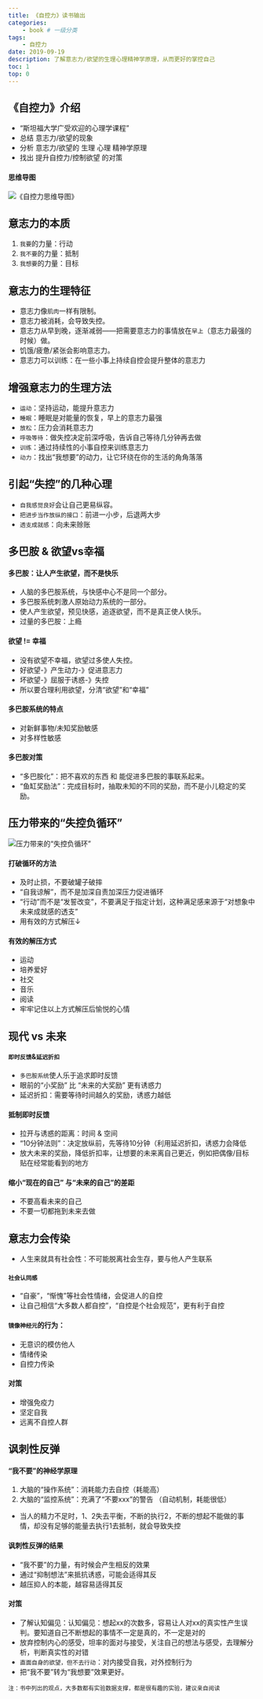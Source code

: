 ```yaml
---
title: 《自控力》读书输出
categories:
    - book # 一级分类
tags:
    - 自控力
date: 2019-09-19
description: 了解意志力/欲望的生理心理精神学原理，从而更好的掌控自己
toc: 1
top: 0
---
```


## 《自控力》介绍
- “斯坦福大学广受欢迎的心理学课程”
- 总结 意志力/欲望的现象
- 分析 意志力/欲望的 生理 心理 精神学原理
- 找出 提升自控力/控制欲望 的对策

#### 思维导图
![《自控力思维导图》](/images/self_control.png)

## 意志力的本质
1. `我要`的力量：行动
2. `我不要`的力量：抵制
3. `我想要`的力量：目标


## 意志力的生理特征
- 意志力像`肌肉`一样有限制。
- 意志力被消耗，会导致失控。
- 意志力从早到晚，逐渐减弱——把需要意志力的事情放在`早上`（意志力最强的时候）做。
- 饥饿/疲惫/紧张会影响意志力。
- 意志力可以训练：在一些小事上持续自控会提升整体的意志力

## 增强意志力的生理方法
- `运动`：坚持运动，能提升意志力
- `睡眠`：睡眠是对能量的恢复，早上的意志力最强
- `放松`：压力会消耗意志力
- `呼吸等待`：做失控决定前深呼吸，告诉自己等待几分钟再去做
- `训练`：通过持续性的小事自控来训练意志力
- `动力`：找出“我想要”的动力，让它环绕在你的生活的角角落落


## 引起“失控”的几种心理
- `自我感觉良好`会让自己更易纵容。
- `把进步当作放纵的接口`：前进一小步，后退两大步
- `透支成就感`：向未来赊账


## 多巴胺 & 欲望vs幸福

#### 多巴胺：让人产生欲望，而不是快乐
- 人脑的多巴胺系统，与快感中心不是同一个部分。
- 多巴胺系统刺激人原始动力系统的一部分。
- 使人产生欲望，预见快感，追逐欲望，而不是真正使人快乐。
- 过量的多巴胺：上瘾

#### 欲望 != 幸福
- 没有欲望不幸福，欲望过多使人失控。
- 好欲望-》产生动力-》促进意志力
- 坏欲望-》屈服于诱惑-》失控
- 所以要合理利用欲望，分清“欲望”和“幸福”

#### 多巴胺系统的特点
- 对新鲜事物/未知奖励敏感
- 对多样性敏感

#### 多巴胺对策
- “多巴胺化”：把不喜欢的东西 和 能促进多巴胺的事联系起来。
- “鱼缸奖励法”：完成目标时，抽取未知的不同的奖励，而不是小儿稳定的奖励。


## 压力带来的“失控负循环”

![压力带来的“失控负循环”](/images/stress_circle.png)


#### 打破循环的方法
- 及时止损，不要破罐子破摔
- “自我谅解”，而不是加深自责加深压力促进循环
- “行动”而不是“发誓改变”，不要满足于指定计划，这种满足感来源于“对想象中未来成就感的透支”
- 用有效的方式解压↓

#### 有效的解压方式
- 运动
- 培养爱好
- 社交
- 音乐
- 阅读
- 牢牢记住以上方式解压后愉悦的心情


## 现代 vs 未来

#### `即时反馈`&`延迟折扣`
- `多巴胺系统`使人乐于追求即时反馈
- 眼前的“小奖励” 比 “未来的大奖励” 更有诱惑力
- 延迟折扣：需要等待时间越久的奖励，诱惑力越低

#### 抵制即时反馈
- 拉开与诱惑的距离：时间 & 空间
- “10分钟法则”：决定放纵前，先等待10分钟（利用延迟折扣，诱惑力会降低
- 放大未来的奖励，降低折扣率，让想要的未来离自己更近，例如把偶像/目标贴在经常能看到的地方

#### 缩小“现在的自己” 与“未来的自己”的差距
- 不要高看未来的自己
- 不要一切都拖到未来去做


## 意志力会传染
- 人生来就具有社会性：不可能脱离社会生存，要与他人产生联系
#### `社会认同感`
- “自豪”，“惭愧”等社会性情绪，会促进人的自控
- 让自己相信“大多数人都自控”，“自控是个社会规范”，更有利于自控

#### `镜像神经元`的行为：
- 无意识的模仿他人
- 情绪传染
- 自控力传染

#### 对策
- 增强免疫力
- 坚定自我
- 远离不自控人群

## 讽刺性反弹
#### “我不要”的神经学原理
1. 大脑的“操作系统”：消耗能力去自控（耗能高）
2. 大脑的“监控系统”：充满了“不要xxx”的警告
（自动机制，耗能很低）
- 当人的精力不足时，1、2失去平衡，不断的执行2，不断的想起不能做的事情，却没有足够的能量去执行1去抵制，就会导致失控

#### 讽刺性反弹的结果
- “我不要”的力量，有时候会产生相反的效果
- 通过“抑制想法”来抵抗诱惑，可能会适得其反
- 越压抑人的本能，越容易适得其反

#### 对策
- 了解认知偏见：认知偏见：想起xx的次数多，容易让人对xx的真实性产生误判。要知道自己不断想起的事情不一定是真的，不一定是对的
- 放弃控制内心的感受，坦率的面对与接受，关注自己的想法与感受，去理解分析，判断真实性的对错
- `直面自身的欲望，但不去行动`：对内接受自我，对外控制行为
- 把“我不要”转为“我想要”效果更好。


<small>注：书中列出的观点，大多数都有实验数据支撑，都是很有趣的实验，建议亲自阅读</small>